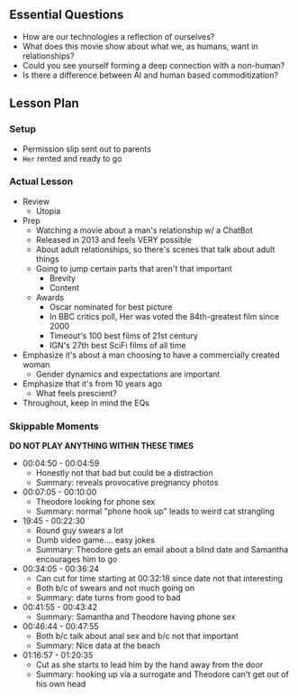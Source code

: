 ## Essential Questions

- How are our technologies a reflection of ourselves?
- What does this movie show about what we, as humans, want in relationships?
- Could you see yourself forming a deep connection with a non-human?
- Is there a difference between AI and human based commoditization?

## Lesson Plan

### Setup

- Permission slip sent out to parents
- `Her` rented and ready to go

### Actual Lesson

- Review
    - Utopia
- Prep
    - Watching a movie about a man's relationship w/ a ChatBot
    - Released in 2013 and feels VERY possible
    - About adult relationships, so there's scenes that talk about adult things
    - Going to jump certain parts that aren't that important
        - Brevity
        - Content
    - Awards
        - Oscar nominated for best picture
        - In BBC critics poll, Her was voted the 84th-greatest film since 2000
        - Timeout's 100 best films of 21st century
        - IGN's 27th best SciFi films of all time
- Emphasize it's about a man choosing to have a commercially created woman
    - Gender dynamics and expectations are important
- Emphasize that it's from 10 years ago
    - What feels prescient?
- Throughout, keep in mind the EQs

### Skippable Moments

**DO NOT PLAY ANYTHING WITHIN THESE TIMES**

- 00:04:50 - 00:04:59
    - Honestly not that bad but could be a distraction
    - Summary: reveals provocative pregnancy photos
- 00:07:05 - 00:10:00
    - Theodore looking for phone sex
    - Summary: normal "phone hook up" leads to weird cat strangling
- 19:45 - 00:22:30
    - Round guy swears a lot
    - Dumb video game.... easy jokes
    - Summary: Theodore gets an email about a blind date and Samantha encourages him to go
- 00:34:05 - 00:36:24
    - Can cut for time starting at 00:32:18 since date not that interesting
    - Both b/c of swears and not much going on
    - Summary: date turns from good to bad
- 00:41:55 - 00:43:42
    - Summary: Samantha and Theodore having phone sex
- 00:46:44 - 00:47:55
    - Both b/c talk about anal sex and b/c not that important
    - Summary: Nice data at the beach
- 01:16:57 - 01:20:35
    - Cut as she starts to lead him by the hand away from the door
    - Summary: hooking up via a surrogate and Theodore can't get out of his own head
